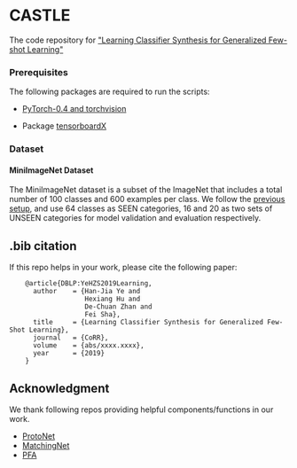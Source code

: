 # CASTLE
The code repository for ["Learning Classifier Synthesis for Generalized Few-shot Learning"]()

### Prerequisites

The following packages are required to run the scripts:

- [PyTorch-0.4 and torchvision](https://pytorch.org)

- Package [tensorboardX](https://github.com/lanpa/tensorboardX)

### Dataset

#### MiniImageNet Dataset

The MiniImageNet dataset is a subset of the ImageNet that includes a total number of 100 classes and 600 examples per class. We follow the [previous setup](https://github.com/twitter/meta-learning-lstm), and use 64 classes as SEEN categories, 16 and 20 as two sets of UNSEEN categories for model validation and evaluation respectively.

## .bib citation
If this repo helps in your work, please cite the following paper:

```
    @article{DBLP:YeHZS2019Learning,
      author    = {Han-Jia Ye and
                   Hexiang Hu and
                   De-Chuan Zhan and
                   Fei Sha},
      title     = {Learning Classifier Synthesis for Generalized Few-Shot Learning},
      journal   = {CoRR},
      volume    = {abs/xxxx.xxxx},
      year      = {2019}
    }
```

## Acknowledgment
We thank following repos providing helpful components/functions in our work.
- [ProtoNet](https://github.com/cyvius96/prototypical-network-pytorch)
- [MatchingNet](https://github.com/gitabcworld/MatchingNetworks)
- [PFA](https://github.com/joe-siyuan-qiao/FewShot-CVPR/)
